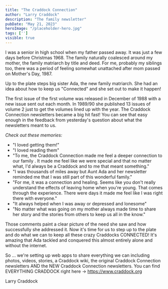 ```yaml
---
title: "The Craddock Connection"
author: "Larry Craddock"
description: "The family newsletter"
pubDate: "May 21, 2023"
heroImage: "/placeholder-hero.jpg"
tags: ['']
visible: true
---
```

I was a senior in high school when my father passed away. It was just a few days before Christmas 1968. The family naturally coalesced around my mother, the family matriarch by title and deed. For me, probably my siblings too, there was a period of feeling somewhat unattached after mom passed on Mother's Day, 1987.

Up to the plate steps big sister Ada, the new family matriarch. She had an idea about how to keep us "Connected" and she set out to make it happen!

The first issue of the first volume was released in December of 1988 with a new issue sent out each month. In 1989/90 she published 13 issues of volume 2 just to get the volumes lined up with the year. The Craddock Connection newsletters became a big hit fast! You can see that easy enough in the feedback from yesterday's question about what the newsletters meant to us.

_*Check out these memories:*_

* "I loved getting them!"
* "I loved reading them"
* "To me, the Craddock Connection made me feel a deeper connection to our family . It made me feel like we were special and that no matter what, I'd always be a Craddock and to me that meant something."
* "I was thousands of miles away but Aunt Ada and her newsletter reminded me that I was still part of this wonderful family."
* "For me, it was a connection and healing. Seems like you don't really understand the effects of leaving home when you're young. That comes through the experience. There were days it made me feel like I was right there with everyone."
* "It always helped when I was away or depressed and lonesome"
* "No matter what was going on my mother always made time to share her story and the stories from others to keep us all in the know."

Those comments paint a clear picture of the need she saw and how successfully she addressed it. Now it's time for us to step up to the plate and do what we can to keep all these crazy Craddocks CONNECTED! It's amazing that Ada tackled and conquered this almost entirely alone and without the internet.

So ... we're setting up web apps to share everything we can including photos, videos, stories, a Craddock wiki, the original Craddock Connection newsletters AND the NEW Craddock Connection newsletters. You can find EVERYTHING CRADDOCK right here -> https://www.craddock.org

Larry Craddock
